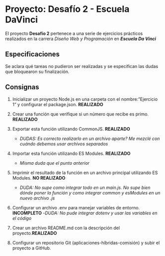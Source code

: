 # Proyecto: Desafío 2 - Escuela DaVinci

El proyecto **Desafío 2** pertenece a una serie de ejercicios prácticos realizados en la carrera *Diseño Web y Programación* en ***Escuela Da Vinci***

## Especificaciones
Se aclara qué tareas no pudieron ser realizadas y se especifican las dudas que bloquearon su finalización.

## Consignas
1. Inicializar un proyecto Node.js en una carpeta con el nombre:”Ejercicio 1” y configurar el package.json. **REALIZADO**

2. Crear una función que verifique si un número que recibe es primo. **REALIZADO**

3. Exportar esta función utilizando CommonJS. **REALIZADO** 
    - *DUDAS: Es correcto realizarlo en un archivo aparte? Me mezclé con cuándo debemos usar archivos separados*

4. Importar esta función utilizando ES Modules. **REALIZADO** 
    - *Misma duda que el punto anterior*
5. Imprimir el resultado de la función en un archivo principal utilizando ES Modules. **NO REALIZADO** 
    - *DUDA: No supe como integrar todo en un main.js. No supe bien dónde poner la función y como integrar common y esModules en un nuevo archivo .js*
6. Configurar un archivo .env para manejar variables de entorno. **INCOMPLETO** 
    -*DUDA: No pude integrar dotenv y usar las variables en el código*
7. Crear un archivo README.md con la descripción del proyecto.**REALIZADO**
8. Configurar un repositorio Git (aplicaciones-híbridas-comisión) y subir el proyecto a GitHub.
